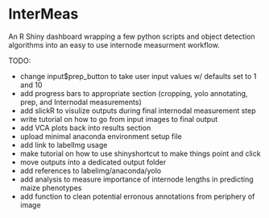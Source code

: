 # InterMeas
An R Shiny dashboard wrapping a few python scripts and object detection algorithms into an easy to use internode measurment workflow.

TODO:
* change input$prep_button to take user input values w/ defaults set to 1 and 10
* add progress bars to appropriate section (cropping, yolo annotating, prep, and Internodal measurements)
* add slickR to visulize outputs during final internodal measurement step
* write tutorial on how to go from input images to final output
* add VCA plots back into results section
* upload minimal anaconda environment setup file
* add link to labelImg usage
* make tutorial on how to use shinyshortcut to make things point and click
* move outputs into a dedicated output folder
* add references to labelimg/anaconda/yolo
* add analysis to measure importance of internode lengths in predicting maize phenotypes
* add function to clean potential erronous annotations from periphery of image
